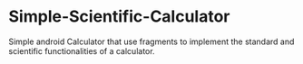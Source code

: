 # Simple-Scientific-Calculator
Simple android Calculator that use fragments to implement the standard and scientific functionalities of a calculator.
